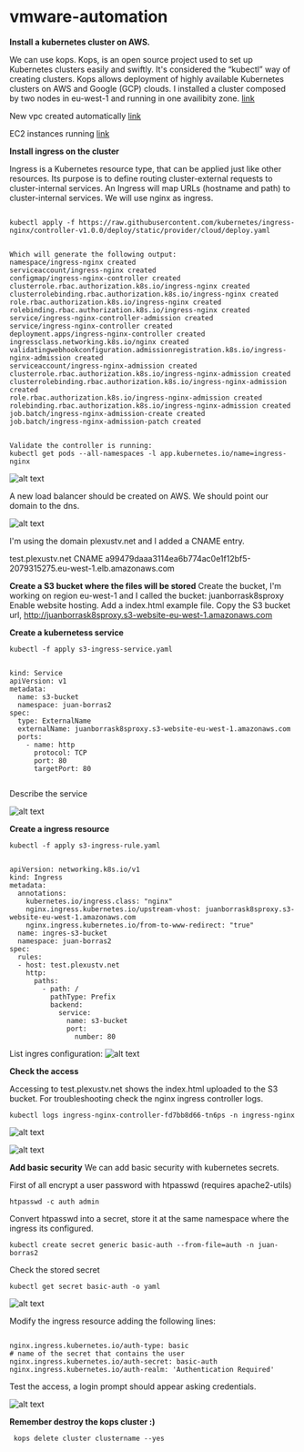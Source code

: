 # vmware-automation

**Install a kubernetes cluster on AWS.**
 
 We can use kops.
 Kops, is an open source project used to set up Kubernetes clusters easily and swiftly. It's considered the “kubectl” 
 way of creating clusters. Kops allows deployment of highly available Kubernetes clusters on AWS and Google (GCP) clouds.
 I installed a cluster composed by two nodes in eu-west-1 and running in one availibity zone.
 [link](https://conpilar.es/como-crear-un-cluster-de-kubernetes-con-kops/)
 
 New vpc created automatically
 [link](https://github.com/joanbm91/vmware-automation/blob/main/images/vpc.PNG)
 
 EC2 instances running
 [link](https://github.com/joanbm91/vmware-automation/blob/main/images/nodes.PNG)

 
**Install ingress on the cluster**

Ingress is a Kubernetes resource type, that can be applied just like other resources. Its purpose is to define routing cluster-external requests to cluster-internal services. 
An Ingress will map URLs (hostname and path) to cluster-internal services.
We will use nginx as ingress.

<pre><code>
kubectl apply -f https://raw.githubusercontent.com/kubernetes/ingress-nginx/controller-v1.0.0/deploy/static/provider/cloud/deploy.yaml


Which will generate the following output:
namespace/ingress-nginx created
serviceaccount/ingress-nginx created
configmap/ingress-nginx-controller created
clusterrole.rbac.authorization.k8s.io/ingress-nginx created
clusterrolebinding.rbac.authorization.k8s.io/ingress-nginx created
role.rbac.authorization.k8s.io/ingress-nginx created
rolebinding.rbac.authorization.k8s.io/ingress-nginx created
service/ingress-nginx-controller-admission created
service/ingress-nginx-controller created
deployment.apps/ingress-nginx-controller created
ingressclass.networking.k8s.io/nginx created
validatingwebhookconfiguration.admissionregistration.k8s.io/ingress-nginx-admission created
serviceaccount/ingress-nginx-admission created
clusterrole.rbac.authorization.k8s.io/ingress-nginx-admission created
clusterrolebinding.rbac.authorization.k8s.io/ingress-nginx-admission created
role.rbac.authorization.k8s.io/ingress-nginx-admission created
rolebinding.rbac.authorization.k8s.io/ingress-nginx-admission created
job.batch/ingress-nginx-admission-create created
job.batch/ingress-nginx-admission-patch created


Validate the controller is running:
kubectl get pods --all-namespaces -l app.kubernetes.io/name=ingress-nginx
</pre></code>
![alt text](https://github.com/joanbm91/vmware-automation/blob/main/images/ingress-nginx%20controller.PNG)

A new load balancer should be created on AWS. We should point our domain to the dns.

![alt text](https://github.com/joanbm91/vmware-automation/blob/main/images/load%20balancer%20ngin.PNG)

I'm using the domain plexustv.net and I added a CNAME entry.
<p>
test.plexustv.net       CNAME         a99479daaa3114ea6b774ac0e1f12bf5-2079315275.eu-west-1.elb.amazonaws.com 
</p>

**Create a S3 bucket where the files will be stored**
Create the bucket, I'm working on region eu-west-1 and I called the bucket: juanborrask8sproxy
Enable website hosting.
Add a index.html example file.
Copy the S3 bucket url, http://juanborrask8sproxy.s3-website-eu-west-1.amazonaws.com


**Create a kubernetess service**

<pre><code>kubectl -f apply s3-ingress-service.yaml</pre></code>

<pre><code>
kind: Service
apiVersion: v1
metadata:
  name: s3-bucket
  namespace: juan-borras2
spec:
  type: ExternalName
  externalName: juanborrask8sproxy.s3-website-eu-west-1.amazonaws.com
  ports:
    - name: http
      protocol: TCP
      port: 80
      targetPort: 80

</pre></code>

Describe the service

![alt text](https://github.com/joanbm91/vmware-automation/blob/main/images/describe%20service.PNG)

**Create a ingress resource**

<pre><code>kubectl -f apply s3-ingress-rule.yaml</pre></code>

<pre><code>
apiVersion: networking.k8s.io/v1
kind: Ingress
metadata:
  annotations:
    kubernetes.io/ingress.class: "nginx"
    nginx.ingress.kubernetes.io/upstream-vhost: juanborrask8sproxy.s3-website-eu-west-1.amazonaws.com
    nginx.ingress.kubernetes.io/from-to-www-redirect: "true"
  name: ingres-s3-bucket
  namespace: juan-borras2
spec:
  rules:
  - host: test.plexustv.net
    http:
      paths:
        - path: /
          pathType: Prefix
          backend:
            service:
              name: s3-bucket
              port:
                number: 80
</pre></code>        

List ingres configuration:
![alt text](https://github.com/joanbm91/vmware-automation/blob/main/images/describe%20ingres.PNG)

**Check the access**

Accessing to test.plexustv.net shows the index.html uploaded to the S3 bucket.
For troubleshooting check the nginx ingress controller logs.

<pre><code>kubectl logs ingress-nginx-controller-fd7bb8d66-tn6ps -n ingress-nginx</pre></code>
![alt text](https://github.com/joanbm91/vmware-automation/blob/main/images/access%20logs.PNG)

![alt text](https://github.com/joanbm91/vmware-automation/blob/main/images/result.PNG)

**Add basic security**
We can add basic security with kubernetes secrets.

First of all encrypt a user password with htpasswd (requires apache2-utils)
<pre><code>htpasswd -c auth admin</pre></code>

Convert htpasswd into a secret, store it at the same namespace where the ingress its configured.
<pre><code>kubectl create secret generic basic-auth --from-file=auth -n juan-borras2</pre></code>

Check the stored secret
<pre><code>kubectl get secret basic-auth -o yaml</pre></code>
![alt text](https://github.com/joanbm91/vmware-automation/blob/main/images/auth.PNG)

Modify the ingress resource adding the following lines:
<pre><code> 
nginx.ingress.kubernetes.io/auth-type: basic
# name of the secret that contains the user
nginx.ingress.kubernetes.io/auth-secret: basic-auth
nginx.ingress.kubernetes.io/auth-realm: 'Authentication Required'
</pre></code> 

Test the access, a login prompt should appear asking credentials.

![alt text](https://github.com/joanbm91/vmware-automation/blob/main/images/login.PNG)


**Remember destroy the kops cluster :)**
<pre><code> kops delete cluster clustername --yes</pre></code> 
